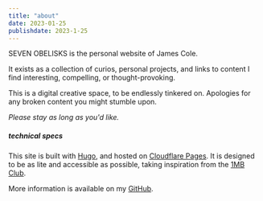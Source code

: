 ```yaml
---
title: "about"
date: 2023-01-25
publishdate: 2023-1-25
---
```


SEVEN OBELISKS is the personal website of James Cole.

It exists as a collection of curios, personal projects, and links to content I find interesting, compelling, or thought-provoking.

This is a digital creative space, to be endlessly tinkered on. Apologies for any broken content you might stumble upon.

*Please stay as long as you'd like.*

##### technical specs

This site is built with [Hugo](https://gohugo.io/), and hosted on [Cloudflare Pages](https://pages.cloudflare.com/). It is designed to be as lite and accessible as possible, taking inspiration from  the [1MB Club](https://1mb.club/).

More information is available on my [GitHub](https://github.com/seven-obelisks/seven-obelisks).